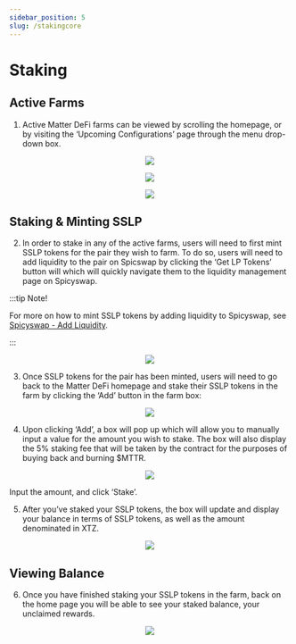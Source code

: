 ```yaml
---
sidebar_position: 5
slug: /stakingcore
---
```


# Staking

## Active Farms

1. Active Matter DeFi farms can be viewed by scrolling the homepage, or by visiting the ‘Upcoming Configurations’ page through the menu drop-down box.

<p align="center"><img src="/img/matterfarms.png" /></p>
<p align="center"><img src="/img/matterconfigsmenu.png" /></p>
<p align="center"><img src="/img/matteractivefarms.png" /></p>

## Staking & Minting SSLP

2. In order to stake in any of the active farms, users will need to first mint SSLP tokens for the pair they wish to farm. To do so, users will need to add liquidity to the pair on Spicswap by clicking the ‘Get LP Tokens’ button will which will quickly navigate them to the liquidity management page on Spicyswap.

:::tip Note!

For more on how to mint SSLP tokens by adding liquidity to Spicyswap, see [Spicyswap - Add Liquidity](/addliquidity).

:::

<p align="center"><img src="/img/mattergetlp.png" /></p>

3. Once SSLP tokens for the pair has been minted, users will need to go back to the Matter DeFi homepage and stake their SSLP tokens in the farm by clicking the ‘Add’ button in the farm box:

<p align="center"><img src="/img/matteradd.png" /></p>

4. Upon clicking ‘Add’, a box will pop up which will allow you to manually input a value for the amount you wish to stake. The box will also display the 5% staking fee that will be taken by the contract for the purposes of buying back and burning $MTTR.

<p align="center"><img src="/img/matteradd2.png" /></p>

Input the amount, and click ‘Stake’.

5. After you’ve staked your SSLP tokens, the box will update and display your balance in terms of SSLP tokens, as well as the amount denominated in XTZ.

<p align="center"><img src="/img/matteradd3.png" /></p>

## Viewing Balance

6. Once you have finished staking your SSLP tokens in the farm, back on the home page you will be able to see your staked balance, your unclaimed rewards.

<p align="center"><img src="/img/matteradd4.png" /></p>